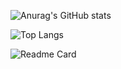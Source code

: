 ![Anurag's GitHub stats](https://github-readme-stats.vercel.app/api?username=mbfczzz)

![Top Langs](https://github-readme-stats.vercel.app/api/top-langs/?username=mbfczzz)

![Readme Card](https://github-readme-stats.vercel.app/api/pin/?username=mbfczzz&repo=github-readme-stats)

<!--START_SECTION:waka-->
<!--END_SECTION:waka-->
